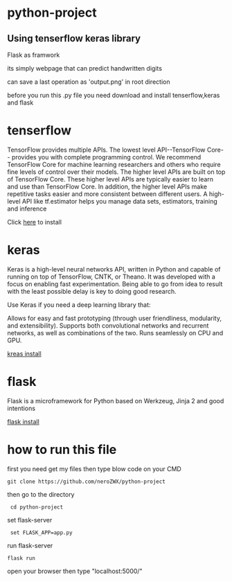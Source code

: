 # python-project
## Using tenserflow keras library
Flask as framwork

its simply webpage that can predict  handwritten digits

can save a last operation as 'output.png' in root direction

before you run this .py file you need download and install tenserflow,keras and flask

# tenserflow 
TensorFlow provides multiple APIs. The lowest level API--TensorFlow Core-- provides you with complete programming control. We recommend TensorFlow Core for machine learning researchers and others who require fine levels of control over their models. The higher level APIs are built on top of TensorFlow Core. These higher level APIs are typically easier to learn and use than TensorFlow Core. In addition, the higher level APIs make repetitive tasks easier and more consistent between different users. A high-level API like tf.estimator helps you manage data sets, estimators, training and inference

Click [here](https://www.tensorflow.org/install/) to install 
# keras
Keras is a high-level neural networks API, written in Python and capable of running on top of TensorFlow, CNTK, or Theano. It was developed with a focus on enabling fast experimentation. Being able to go from idea to result with the least possible delay is key to doing good research.

Use Keras if you need a deep learning library that:

Allows for easy and fast prototyping (through user friendliness, modularity, and extensibility).
Supports both convolutional networks and recurrent networks, as well as combinations of the two.
Runs seamlessly on CPU and GPU.

[kreas install](https://keras.io/#installation)
# flask 
Flask is a microframework for Python based on Werkzeug, Jinja 2 and good intentions

[flask install](http://flask.pocoo.org/docs/0.12/installation/)
# how to run this file
first you need get my files then type blow code on your CMD

```git clone https://github.com/neroZWX/python-project```

 then go to the directory
 
``` cd python-project```

set flask-server

``` set FLASK_APP=app.py```

run flask-server

```flask run```

open your browser then type "localhost:5000/"


